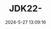 ---
title: JDK22-
shortTitle: "22-"
description: Java22-新特性
date: 2024-5-27 13:09:16
categories: [Java, basic]
tags: [Java, JDK]
index: false
order: 6
---